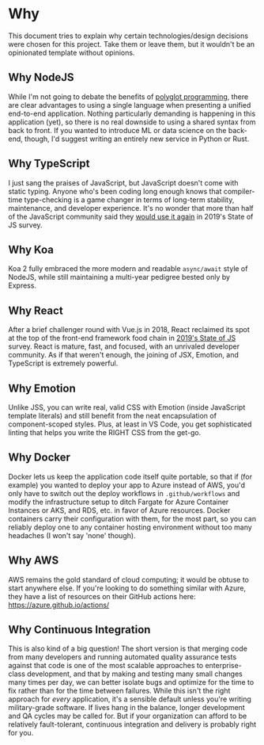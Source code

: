 # Why
This document tries to explain why certain technologies/design decisions were chosen for this project. Take them or leave them, but it wouldn't be an opinionated template without opinions.

## Why NodeJS
While I'm not going to debate the benefits of [polyglot programming](https://www.thoughtworks.com/radar/techniques/polyglot-programming), there are clear advantages to using a single language when presenting a unified end-to-end application. Nothing particularly demanding is happening in this application (yet), so there is no real downside to using a shared syntax from back to front. If you wanted to introduce ML or data science on the back-end, though, I'd suggest writing an entirely new service in Python or Rust.

## Why TypeScript
I just sang the praises of JavaScript, but JavaScript doesn't come with static typing. Anyone who's been coding long enough knows that compiler-time type-checking is a game changer in terms of long-term stability, maintenance, and developer experience. It's no wonder that more than half of the JavaScript community said they [would use it again](https://2019.stateofjs.com/javascript-flavors/typescript/) in 2019's State of JS survey.

## Why Koa
Koa 2 fully embraced the more modern and readable `async/await` style of NodeJS, while still maintaining a multi-year pedigree bested only by Express.

## Why React
After a brief challenger round with Vue.js in 2018, React reclaimed its spot at the top of the front-end framework food chain in [2019's State of JS](https://2019.stateofjs.com/) survey. React is mature, fast, and focused, with an unrivaled developer community. As if that weren't enough, the joining of JSX, Emotion, and TypeScript is extremely powerful.

## Why Emotion
Unlike JSS, you can write real, valid CSS with Emotion (inside JavaScript template literals) and still benefit from the neat encapsulation of component-scoped styles. Plus, at least in VS Code, you get sophisticated linting that helps you write the RIGHT CSS from the get-go.

## Why Docker
Docker lets us keep the application code itself quite portable, so that if (for example) you wanted to deploy your app to Azure instead of AWS, you'd only have to switch out the deploy workflows in `.github/workflows` and modify the infrastructure setup to ditch Fargate for Azure Container Instances or AKS, and RDS, etc. in favor of Azure resources. Docker containers carry their configuration with them, for the most part, so you can reliably deploy one to any container hosting environment without too many headaches (I won't say 'none' though).

## Why AWS
AWS remains the gold standard of cloud computing; it would be obtuse to start anywhere else. If you're looking to do something similar with Azure, they have a list of resources on their GitHub actions here: https://azure.github.io/actions/

## Why Continuous Integration
This is also kind of a big question! The short version is that merging code from many developers and running automated quality assurance tests against that code is one of the most scalable approaches to enterprise-class development, and that by making and testing many small changes many times per day, we can better isolate bugs and optimize for the time to fix rather than for the time between failures. While this isn't the right approach for *every* application, it's a sensible default unless you're writing military-grade software. If lives hang in the balance, longer development and QA cycles may be called for. But if your organization can afford to be relatively fault-tolerant, continuous integration and delivery is probably right for you.
